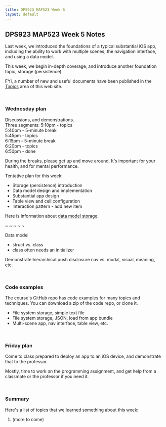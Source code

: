 ```yaml
---
title: DPS923 MAP523 Week 5
layout: default
---
```


## DPS923 MAP523 Week 5 Notes

Last week, we introduced the foundations of a typical substantial iOS app, including the ability to work with multiple scenes, the navigation interface, and using a data model. 

This week, we begin in-depth coverage, and introduce another foundation topic, storage (persistence). 

FYI, a number of new and useful documents have been published in the [Topics](/topics) area of this web site. 

<br>

### Wednesday plan

Discussions, and demonstrations.  
Three segments:
5:10pm - topics  
5:40pm - 5-minute break  
5:45pm - topics  
6:15pm - 5-minute break  
6:20pm - topics  
6:50pm - done  

During the breaks, please get up and move around. It's important for your health, and for mental performance. 

Tentative plan for this week:
* Storage (persistence) introduction
* Data model design and implementation 
* Substantial app design 
* Table view and cell configuration 
* Interaction pattern - add new item 

Here is information about [data model storage](data-model-storage). 

~ ~ ~ ~ ~ 

Data model
* struct vs. class 
* class often needs an initializer 

Demonstrate hierarchical push disclosure nav vs. modal, visual, meaning, etc.  


<br>

### Code examples

The course's GitHub repo has code examples for many topics and techniques. You can download a zip of the code repo, or clone it. 
* File system storage, simple text file 
* File system storage, JSON, load from app bundle
* Multi-scene app, nav interface, table view, etc. 

<br>

### Friday plan

Come to class prepared to deploy an app to an iOS device, and demonstrate that to the professor. 

Mostly, time to work on the programming assignment, and get help from a classmate or the professor if you need it. 

<br>

### Summary

Here's a list of topics that we learned something about this week:
1. (more to come)
<br>
